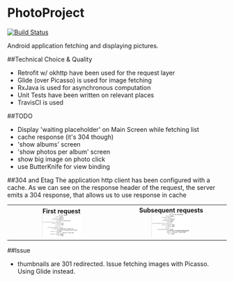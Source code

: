 # PhotoProject
[![Build Status](https://travis-ci.org/TurhanOz/PhotoProject.svg?branch=master)](https://travis-ci.org/TurhanOz/PhotoProject)

Android application fetching and displaying pictures.

##Technical Choice & Quality
- Retrofit w/ okhttp have been used for the request layer
- Glide (over Picasso) is used for image fetching
- RxJava is used for asynchronous computation
- Unit Tests have been written on relevant places
- TravisCI is used


##TODO
- Display 'waiting placeholder' on Main Screen while fetching list
- cache response (it's 304 though)
- 'show albums' screen
- 'show photos per album' screen
- show big image on photo click
- use ButterKnife for view binding

##304 and Etag
The application http client has been configured with a cache.
As we can see on the response header of the request, the server emits a 304 response, that allows us
to use response in cache

<table>
<tr>
<th>First request<br><img src="media/firstRequest.jpeg" width="38%"></th>
<th>Subsequent requests<br><img src="media/secondRequest.jpeg" width="38%"></th>
</tr>
</table>

##Issue
- thumbnails are 301 redirected. Issue fetching images with Picasso. Using Glide instead.
